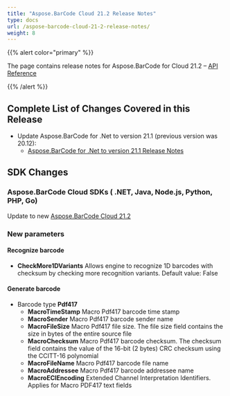 ```yaml
---
title: "Aspose.BarCode Cloud 21.2 Release Notes"
type: docs
url: /aspose-barcode-cloud-21-2-release-notes/
weight: 8
---
```


{{% alert color="primary" %}}

The page contains release notes for Aspose.BarCode for Cloud 21.2 – [API Reference](https://apireference.aspose.cloud/barcode/)

{{% /alert %}}

## **Complete List of Changes Covered in this Release**

- Update Aspose.BarCode for .Net to version 21.1 (previous version was 20.12):
  - [Aspose.BarCode for .Net to version 21.1 Release Notes](https://docs.aspose.com/barcode/net/aspose-barcode-for-net-21-01-release-notes/)

## **SDK Changes**

### **Aspose.BarCode Cloud SDKs ( .NET, Java, Node.js, Python, PHP, Go)**

Update to new [Aspose.BarCode Cloud 21.2](/barcode/aspose-barcode-cloud-21-2-release-notes/)

### **New parameters**

#### **Recognize barcode**

- **CheckMore1DVariants** Allows engine to recognize 1D barcodes with checksum by checking more recognition variants. Default value: False

#### **Generate barcode**

- Barcode type **Pdf417**
  - **MacroTimeStamp** Macro Pdf417 barcode time stamp
  - **MacroSender** Macro Pdf417 barcode sender name
  - **MacroFileSize** Macro Pdf417 file size. The file size field contains the size in bytes of the entire source file
  - **MacroChecksum** Macro Pdf417 barcode checksum. The checksum field contains the value of the 16-bit (2 bytes) CRC checksum using the CCITT-16 polynomial
  - **MacroFileName** Macro Pdf417 barcode file name
  - **MacroAddressee** Macro Pdf417 barcode addressee name
  - **MacroECIEncoding** Extended Channel Interpretation Identifiers. Applies for Macro PDF417 text fields
